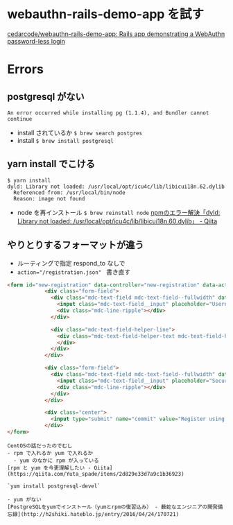 # webauthn-rails-demo-app を試す
[cedarcode/webauthn-rails-demo-app: Rails app demonstrating a WebAuthn password-less login](https://github.com/cedarcode/webauthn-rails-demo-app)

# Errors
## postgresql がない
`An error occurred while installing pg (1.1.4), and Bundler cannot continue`
- install されているか
`$ brew search postgres`
- install
`$ brew install postgresql`

## yarn install でこける
```
$ yarn install
dyld: Library not loaded: /usr/local/opt/icu4c/lib/libicui18n.62.dylib
  Referenced from: /usr/local/bin/node
  Reason: image not found
```
- node を再インストール
`$ brew reinstall node`
[npmのエラー解決「dyld: Library not loaded: /usr/local/opt/icu4c/lib/libicui18n.60.dylib」 - Qiita](https://qiita.com/SuguruOoki/items/3f4fb307861fcedda7a5)

## やりとりするフォーマットが違う
- ルーティングで指定
respond_to なしで　
- `action="/registration.json" ` 書き直す
```html
<form id="new-registration" data-controller="new-registration" data-action="ajax:success->new-registration#create ajax:error->new-registration#error" action="/registration.json" accept-charset="UTF-8" data-remote="true" method="post"><input type="hidden" name="authenticity_token" value="bu00NlRE+qFzFLv7UmjeKepwUV5WOqtEfD9vd2UWNKjcJ0yRKMVI1fiWU2xf2EqNhwINCH5Vq7X3JHUa1vWRdA==">
            <div class="form-field">
              <div class="mdc-text-field mdc-text-field--fullwidth" data-controller="textfield" data-target="new-registration.usernameField">
                <input class="mdc-text-field__input" placeholder="Username" required="required" autocapitalize="none" aria-controls="username-helper-text" type="text" name="registration[username]" id="registration_username">
                <div class="mdc-line-ripple"></div>
              </div>

              <div class="mdc-text-field-helper-line">
                <div class="mdc-text-field-helper-text mdc-text-field-helper-text--validation-msg">
                </div>
              </div>
            </div>

            <div class="form-field">
              <div class="mdc-text-field mdc-text-field--fullwidth" data-controller="textfield">
                <input class="mdc-text-field__input" placeholder="Security Key nickname" required="required" type="text" name="registration[nickname]" id="registration_nickname">
                <div class="mdc-line-ripple"></div>
              </div>
            </div>

            <div class="center">
              <input type="submit" name="commit" value="Register using WebAuthn" class="mdc-button mdc-button--raised" data-disable-with="Register using WebAuthn">
            </div>
</form>
```

~~~
CentOSの話だったのでむし
- rpm で入れるか yum で入れるか
  - yum のなかに rpm が入っている
[rpm と yum を今更理解したい - Qiita](https://qiita.com/Yuta_spade/items/2d829e33d7a9c1b36923)

`yum install postgresql-devel`

- yum がない
[PostgreSQLをyumでインストール（yumとrpmの復習込み） - 薮蛇なエンジニアの開発備忘録](http://h2shiki.hateblo.jp/entry/2016/04/24/170721)

~~~
